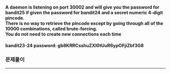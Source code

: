#### A daemon is listening on port 30002 and will give you the password for bandit25 if given the password for bandit24 and a secret numeric 4-digit pincode. </br>There is no way to retrieve the pincode except by going through all of the 10000 combinations, called brute-forcing. </br>You do not need to create new connections each time


#### bandit23-24 password: gb8KRRCsshuZXI0tUuR6ypOFjiZbf3G8



### 문제풀이
---